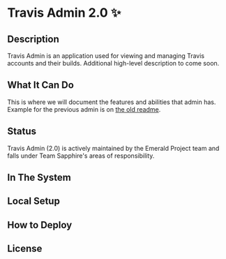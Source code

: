 # Travis Admin 2.0 :sparkles:

## Description
Travis Admin is an application used for viewing and managing Travis accounts and their builds. Additional high-level description to come soon.

## What It Can Do
This is where we will document the features and abilities that admin has. Example for the previous admin is on [the old readme](https://github.com/travis-pro/travis-admin#things-it-can-do).

## Status
Travis Admin (2.0) is actively maintained by the Emerald Project team and falls under Team Sapphire's areas of responsibility.

## In The System

## Local Setup

## How to Deploy

## License
